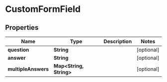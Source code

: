 

# CustomFormField


## Properties

| Name | Type | Description | Notes |
|------------ | ------------- | ------------- | -------------|
|**question** | **String** |  |  [optional] |
|**answer** | **String** |  |  [optional] |
|**multipleAnswers** | **Map&lt;String, String&gt;** |  |  [optional] |



